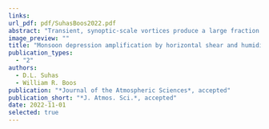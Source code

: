 ```yaml
---
links:
url_pdf: pdf/SuhasBoos2022.pdf
abstract: "Transient, synoptic-scale vortices produce a large fraction of total rainfall in most monsoon regions and are often associated with extreme precipitation. However, the mechanism of their amplification remains a topic of active research.  For monsoon depressions, which are the most prominent synoptic-scale vortex in the Asian-Australian monsoon, recent work has suggested that meridional gradients in zonal wind in the vortex environment may produce growth through barotropic instability, while meridional gradients in environmental humidity have also been proposed to cause amplification through coupling with precipitating convection.  Here, a two-dimensional shallow water model on a sphere with parameterized precipitation is used to examine the relative role played by these two environmental gradients. By systematically varying the meridional moisture gradient and meridional wind shear for both weak, quasi-linear waves and finite-amplitude isolated vortices, we show that rotational winds in the initial vortex are amplified most strongly by meridional shear of the environmental zonal wind, while vortex precipitation rates are most sensitive to environmental moisture gradients.  The growth rate in the presence of both gradients is less than the sum of growth rates in the presence of isolated gradients, as the phase relation between moisture and vorticity anomalies becomes distorted with increasing shear.  These results suggest that background meridional gradients in both zonal wind and environmental humidity can contribute to the amplification of vortices to monsoon depression strength, but with some degree of decoupling of the dry rotational flow and the moist convection."
image_preview: ""
title: "Monsoon depression amplification by horizontal shear and humidity gradients:  a shallow water perspective"
publication_types:
  - "2"
authors:
  - D.L. Suhas
  - William R. Boos
publication: "*Journal of the Atmospheric Sciences*, accepted"
publication_short: "*J. Atmos. Sci.*, accepted"
date: 2022-11-01
selected: true
---
```

